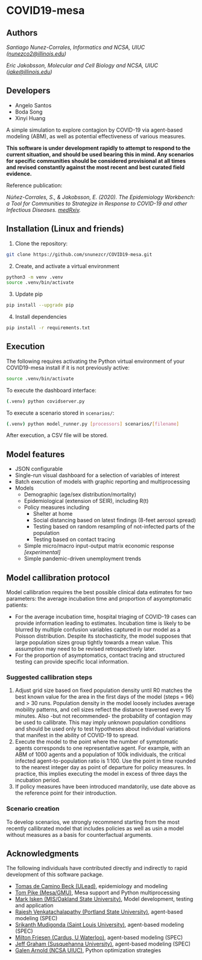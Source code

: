 # COVID19-mesa


## Authors 

*Santiago Nunez-Corrales, Informatics and NCSA, UIUC (nunezco2@illinois.edu)*

*Eric Jakobsson, Molecular and Cell Biology and NCSA, UIUC (jake@illinois.edu)*

## Developers 

* Angelo Santos
* Boda Song
* Xinyi Huang


A simple simulation to explore contagion by COVID-19 via agent-based modeling (ABM), as well as potential effectiveness of various measures.

**This software is under development rapidly to attempt to respond to the current situation, and should be used bearing this in mind. Any scenarios for specific communities should be considered provisional at all times and revised constantly against the most recent and best curated field evidence.**

Reference publication: 

*Núñez-Corrales, S., & Jakobsson, E. (2020). The Epidemiology Workbench: a Tool for Communities to Strategize in Response to COVID-19 and other Infectious Diseases. [medRxiv](https://www.medrxiv.org/content/10.1101/2020.07.22.20159798v2).*

## Installation (Linux and friends)

1. Clone the repository:

```bash
git clone https://github.com/snunezcr/COVID19-mesa.git
```

2. Create, and activate a virtual environment

```bash
python3 -m venv .venv
source .venv/bin/activate
```

3. Update pip

```bash
pip install --upgrade pip
```
4. Install dependencies

```bash
pip install -r requirements.txt
```

## Execution

The following requires activating the Python virtual environment of your COVID19-mesa install if it is not previously active:

```bash
source .venv/bin/activate
```

To execute the dashboard interface:

```bash
(.venv) python covidserver.py
```

To execute a scenario stored in `scenarios/`:

```bash
(.venv) python model_runner.py [processors] scenarios/[filename]
```

After execution, a CSV file will be stored.

## Model features

* JSON configurable
* Single-run visual dashboard for a selection of variables of interest
* Batch execution of models with graphic reporting and multiprocessing
* Models
  * Demographic (age/sex distribution/mortality)
  * Epidemiological (extension of SEIR), including R(t)
  * Policy measures including
    * Shelter at home
    * Social distancing based on latest findings (8-feet aerosol spread)
    * Testing based on random resampling of not-infected parts of the population
    * Testing based on contact tracing
  * Simple micro/macro input-output matrix economic response *[experimental]*
  * Simple pandemic-driven unemployment trends

## Model callibration protocol

Model callibration requires the best possible clinical data estimates for two parameters: the average incubation time and proportion of asyomptomatic patients:

* For the average incubation time, hospital triaging of COVID-19 cases can provide information leading to estimates. Incubation time is likely to be blurred by multiple confusion variables captured in our model as a Poisson distribution. Despite its stochasticity, the model supposes that large population sizes group tightly towards a mean value. This assumption may need to be revised retrospectively later.
* For the proportion of asymptomatics, contact tracing and structured testing can provide specific local information.

### Suggested callibration steps

1. Adjust grid size based on fixed population density until R0 matches the best known value for the area in the first days of the model (steps = 96) and > 30 runs. Population density in the model loosely includes average mobility patterns, and cell sizes reflect the distance traversed every 15 minutes. Also -but not recommended- the probability of contagion may be used to callibrate. This may imply unknown population conditions and should be used only to test hypotheses about individual variations that manifest in the ability of COVID-19 to spread.
2. Execute the model to the point where the number of symptomatic agents corresponds to one representative agent. For example, with an ABM of 1000 agents and a population of 100k individuals, the critical infected agent-to-population ratio is 1:100. Use the point in time rounded to the nearest integer day as point of departure for policy measures. In practice, this implies executing the model in excess of three days the incubation period.
3. If policy measures have been introduced mandatorily, use date above as the reference point for their introduction.

### Scenario creation

To develop scenarios, we strongly recommend starting from the most recently callibrated model that includes policies as well as usin a model without measures as a basis for counterfactual arguments.

## Acknowledgments

The following individuals have contributed directly and indirectly to rapid development of this software package.

* [Tomas de Camino Beck (ULead)](https://cr.linkedin.com/in/tomas-de-camino-beck-ph-d-a64887102), epidemiology and modeling
* [Tom Pike (Mesa/GMU)](https://github.com/tpike3), Mesa support and Python multiprocessing
* [Mark Isken (MIS/Oakland State University)](http://www.sba.oakland.edu/faculty/isken/), Model development, testing and application
* [Rajesh Venkatachalapathy (Portland State University)](https://www.linkedin.com/in/rajesh-venkatachalapathy-8931b1115), agent-based modeling (SPEC)
* [Srikanth Mudigonda (Saint Louis University)](https://www.slu.edu/online/contact-us/faculty/srikanth-mudigonda.php), agent-based modeling (SPEC)
* [Milton Friesen (Cardus, U Waterloo)](https://www.cardus.ca/who-we-are/our-team/mfriesen/), agent-based modeling (SPEC)
* [Jeff Graham (Susquehanna University)](https://www.susqu.edu/academics/faculty/fac/jeffrey-graham), agent-based modeling (SPEC)
* [Galen Arnold (NCSA UIUC)](http://www.ncsa.illinois.edu/assets/php/directory/contact.php?contact=arnoldg), Python optimization strategies 





